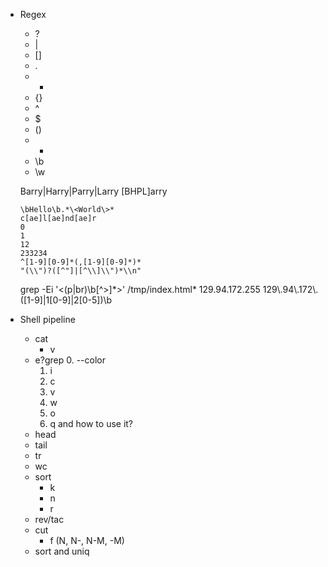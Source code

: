 - Regex
  - ?
  - |
  - []
  - .
  - *
  - {}
  - ^
  - $
  - ()
  - +
  - \b
  - \w

  Barry|Harry|Parry|Larry
  [BHPL]arry

  ```
  \bHello\b.*\<World\>*
  c[ae]l[ae]nd[ae]r
  0
  1
  12
  233234
  ^[1-9][0-9]*(,[1-9][0-9]*)*
  "(\\")?([^"]|[^\\]\\")*\\n"
  ```

  <p> <P style=//// onerror=/// />
  grep -Ei '<(p|br)\b[^>]*>' /tmp/index.html*
  129.94.172.255
  129\.94\.172\.([1-9]|1[0-9]|2[0-5])\b
- Shell pipeline
  - cat
    - v
  - e?grep
    0. --color
    1. i
    2. c
    3. v
    4. w
    5. o
    6. q and how to use it?
  - head
  - tail
  - tr
  - wc
  - sort
    - k
    - n
    - r
  - rev/tac
  - cut
    - f (N, N-, N-M, -M)
  - sort and uniq
